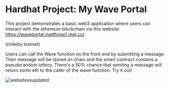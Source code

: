 # Hardhat Project: My Wave Portal

This project demonstrates a basic web3 application where users can interact with the ethereum blockchain via this website: https://waveportal.matthope1.repl.co/.

(rinkeby testnet)

Users can call the Wave function on the front end by submitting a message. Their message will be stored on chain
and the smart contract contains a pseudorandom lottery. There's a 50% chance that sending a message will return some eth to the caller of the wave function.
Try it out!

![websitessupdated](https://user-images.githubusercontent.com/17298648/138626756-d2a5f1ff-78a3-440a-94bd-5352ab4e40d3.png)
